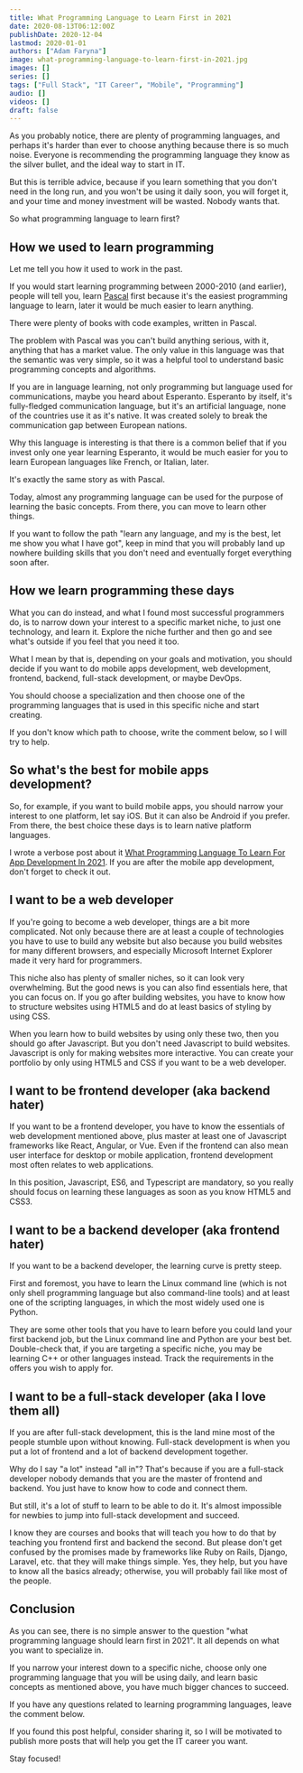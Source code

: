 ```yaml
---
title: What Programming Language to Learn First in 2021
date: 2020-08-13T06:12:00Z
publishDate: 2020-12-04
lastmod: 2020-01-01
authors: ["Adam Faryna"]
image: what-programming-language-to-learn-first-in-2021.jpg
images: []
series: []
tags: ["Full Stack", "IT Career", "Mobile", "Programming"]
audio: []
videos: []
draft: false
---
```


As you probably notice, there are plenty of programming languages, and perhaps it's harder than ever to choose anything because there is so much noise. Everyone is recommending the programming language they know as the silver bullet, and the ideal way to start in IT.

But this is terrible advice, because if you learn something that you don't need in the long run, and you won't be using it daily soon, you will forget it, and your time and money investment will be wasted. Nobody wants that.

So what programming language to learn first?

## How we used to learn programming

Let me tell you how it used to work in the past.

If you would start learning programming between 2000-2010 (and earlier), people will tell you, learn [Pascal](https://en.wikipedia.org/wiki/Pascal_(programming_language)) first because it's the easiest programming language to learn, later it would be much easier to learn anything.

There were plenty of books with code examples, written in Pascal.

The problem with Pascal was you can't build anything serious, with it, anything that has a market value. The only value in this language was that the semantic was very simple, so it was a helpful tool to understand basic programming concepts and algorithms.

If you are in language learning, not only programming but language used for communications, maybe you heard about Esperanto. Esperanto by itself, it's fully-fledged communication language, but it's an artificial language, none of the countries use it as it's native. It was created solely to break the communication gap between European nations.

Why this language is interesting is that there is a common belief that if you invest only one year learning Esperanto, it would be much easier for you to learn European languages like French, or Italian, later.

It's exactly the same story as with Pascal.

Today, almost any programming language can be used for the purpose of learning the basic concepts. From there, you can move to learn other things.

If you want to follow the path "learn any language, and my is the best, let me show you what I have got", keep in mind that you will probably land up nowhere building skills that you don't need and eventually forget everything soon after.

## How we learn programming these days

What you can do instead, and what I found most successful programmers do, is to narrow down your interest to a specific market niche, to just one technology, and learn it. Explore the niche further and then go and see what's outside if you feel that you need it too.

What I mean by that is, depending on your goals and motivation, you should decide if you want to do mobile apps development, web development, frontend, backend, full-stack development, or maybe DevOps.

You should choose a specialization and then choose one of the programming languages that is used in this specific niche and start creating.

If you don't know which path to choose, write the comment below, so I will try to help.

## So what's the best for mobile apps development?

So, for example, if you want to build mobile apps, you should narrow your interest to one platform, let say iOS. But it can also be Android if you prefer. From there, the best choice these days is to learn native platform languages.

I wrote a verbose post about it [What Programming Language To Learn For App Development In 2021](/posts/what-programming-language-to-learn-for-app-development-in-2021). If you are after the mobile app development, don't forget to check it out.

## I want to be a web developer

If you're going to become a web developer, things are a bit more complicated. Not only because there are at least a couple of technologies you have to use to build any website but also because you build websites for many different browsers, and especially Microsoft Internet Explorer made it very hard for programmers.

This niche also has plenty of smaller niches, so it can look very overwhelming. But the good news is you can also find essentials here, that you can focus on. If you go after building websites, you have to know how to structure websites using HTML5 and do at least basics of styling by using CSS.

When you learn how to build websites by using only these two, then you should go after Javascript. But you don't need Javascript to build websites. Javascript is only for making websites more interactive. You can create your portfolio by only using HTML5 and CSS if you want to be a web developer.

## I want to be frontend developer (aka backend hater)

If you want to be a frontend developer, you have to know the essentials of web development mentioned above, plus master at least one of Javascript frameworks like React, Angular, or Vue. Even if the frontend can also mean user interface for desktop or mobile application, frontend development most often relates to web applications.

In this position, Javascript, ES6, and Typescript are mandatory, so you really should focus on learning these languages as soon as you know HTML5 and CSS3.

## I want to be a backend developer (aka frontend hater)

If you want to be a backend developer, the learning curve is pretty steep.

First and foremost, you have to learn the Linux command line (which is not only shell programming language but also command-line tools) and at least one of the scripting languages, in which the most widely used one is Python.

They are some other tools that you have to learn before you could land your first backend job, but the Linux command line and Python are your best bet. Double-check that, if you are targeting a specific niche, you may be learning C++ or other languages instead. Track the requirements in the offers you wish to apply for.

## I want to be a full-stack developer (aka I love them all)

If you are after full-stack development, this is the land mine most of the people stumble upon without knowing. Full-stack development is when you put a lot of frontend and a lot of backend development together.

Why do I say "a lot" instead "all in"? That's because if you are a full-stack developer nobody demands that you are the master of frontend and backend. You just have to know how to code and connect them.

But still, it's a lot of stuff to learn to be able to do it. It's almost impossible for newbies to jump into full-stack development and succeed.

I know they are courses and books that will teach you how to do that by teaching you frontend first and backend the second. But please don't get confused by the promises made by frameworks like Ruby on Rails, Django, Laravel, etc. that they will make things simple. Yes, they help, but you have to know all the basics already; otherwise, you will probably fail like most of the people.

## Conclusion

As you can see, there is no simple answer to the question "what programming language should learn first in 2021". It all depends on what you want to specialize in.

If you narrow your interest down to a specific niche, choose only one programming language that you will be using daily, and learn basic concepts as mentioned above, you have much bigger chances to succeed.

If you have any questions related to learning programming languages, leave the comment below.

If you found this post helpful, consider sharing it, so I will be motivated to publish more posts that will help you get the IT career you want.

Stay focused!